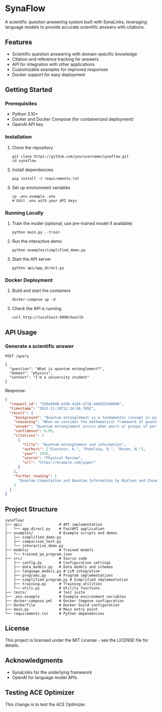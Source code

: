# SynaFlow

A scientific question answering system built with SynaLinks, leveraging language models to provide accurate scientific answers with citations.

## Features

- Scientific question answering with domain-specific knowledge
- Citation and reference tracking for answers
- API for integration with other applications
- Customizable examples for improved responses
- Docker support for easy deployment

## Getting Started

### Prerequisites

- Python 3.10+
- Docker and Docker Compose (for containerized deployment)
- OpenAI API key

### Installation

1. Clone the repository
   ```
   git clone https://github.com/yourusername/synaflow.git
   cd synaflow
   ```

2. Install dependencies
   ```
   pip install -r requirements.txt
   ```

3. Set up environment variables
   ```
   cp .env.example .env
   # Edit .env with your API keys
   ```

### Running Locally

1. Train the model (optional, use pre-trained model if available)
   ```
   python main.py --train
   ```

2. Run the interactive demo
   ```
   python examples/simplified_demo.py
   ```

3. Start the API server
   ```
   python api/app_direct.py
   ```

### Docker Deployment

1. Build and start the containers
   ```
   docker-compose up -d
   ```

2. Check the API is running
   ```
   curl http://localhost:8000/health
   ```

## API Usage

### Generate a scientific answer

```
POST /query

{
  "question": "What is quantum entanglement?",
  "domain": "physics",
  "context": "I'm a university student"
}
```

Response:
```json
{
  "request_id": "550e8400-e29b-41d4-a716-446655440000",
  "timestamp": "2023-11-18T12:34:56.789Z",
  "result": {
    "background": "Quantum entanglement is a fundamental concept in quantum physics...",
    "reasoning": "When we consider the mathematical framework of quantum mechanics...",
    "answer": "Quantum entanglement occurs when pairs or groups of particles interact...",
    "confidence": 0.95,
    "citations": [
      {
        "title": "Quantum entanglement and information",
        "authors": ["Einstein, A.", "Podolsky, B.", "Rosen, N."],
        "year": 1935,
        "source": "Physical Review",
        "url": "https://example.com/paper"
      }
    ],
    "further_reading": [
      "Quantum Computation and Quantum Information by Nielsen and Chuang"
    ]
  }
}
```

## Project Structure

```
synaflow/
├── api/                 # API implementation
│   └── app_direct.py    # FastAPI application
├── examples/            # Example scripts and demos
│   ├── simplified_demo.py
│   ├── comparison_test.py
│   └── interactive_demo.py
├── models/              # Trained models
│   └── trained_qa_program.json
├── src/                 # Source code
│   ├── config.py        # Configuration settings
│   ├── data_models.py   # Data models and schemas
│   ├── language_models.py # LLM integration
│   ├── programs.py      # Program implementations
│   ├── simplified_program.py # Simplified implementation
│   ├── training.py      # Training utilities
│   └── utils.py         # Utility functions
├── tests/               # Test suite
├── .env.example         # Example environment variables
├── docker-compose.yml   # Docker Compose configuration
├── Dockerfile           # Docker build configuration
├── main.py              # Main entry point
└── requirements.txt     # Python dependencies
```

## License

This project is licensed under the MIT License - see the LICENSE file for details.

## Acknowledgments

- SynaLinks for the underlying framework
- OpenAI for language model APIs 
## Testing ACE Optimizer
This change is to test the ACE Optimizer.
